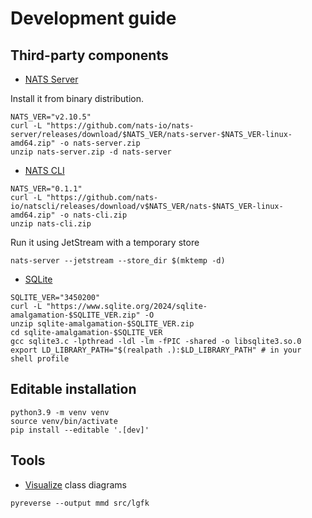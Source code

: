 # Development guide

## Third-party components

* [NATS Server](https://docs.nats.io/)

Install it from binary distribution.

```console
NATS_VER="v2.10.5"
curl -L "https://github.com/nats-io/nats-server/releases/download/$NATS_VER/nats-server-$NATS_VER-linux-amd64.zip" -o nats-server.zip
unzip nats-server.zip -d nats-server
```

* [NATS CLI](https://docs.nats.io/using-nats/nats-tools/nats_cli)

```console
NATS_VER="0.1.1"
curl -L "https://github.com/nats-io/natscli/releases/download/v$NATS_VER/nats-$NATS_VER-linux-amd64.zip" -o nats-cli.zip
unzip nats-cli.zip
```

Run it using JetStream with a temporary store

```console
nats-server --jetstream --store_dir $(mktemp -d)
```

* [SQLite](https://www.sqlite.org/index.html)

```console
SQLITE_VER="3450200"
curl -L "https://www.sqlite.org/2024/sqlite-amalgamation-$SQLITE_VER.zip" -O
unzip sqlite-amalgamation-$SQLITE_VER.zip
cd sqlite-amalgamation-$SQLITE_VER
gcc sqlite3.c -lpthread -ldl -lm -fPIC -shared -o libsqlite3.so.0
export LD_LIBRARY_PATH="$(realpath .):$LD_LIBRARY_PATH" # in your shell profile
```

## Editable installation

```console
python3.9 -m venv venv
source venv/bin/activate
pip install --editable '.[dev]'
```

## Tools

* [Visualize](https://mermaid.live) class diagrams

```console
pyreverse --output mmd src/lgfk
```
